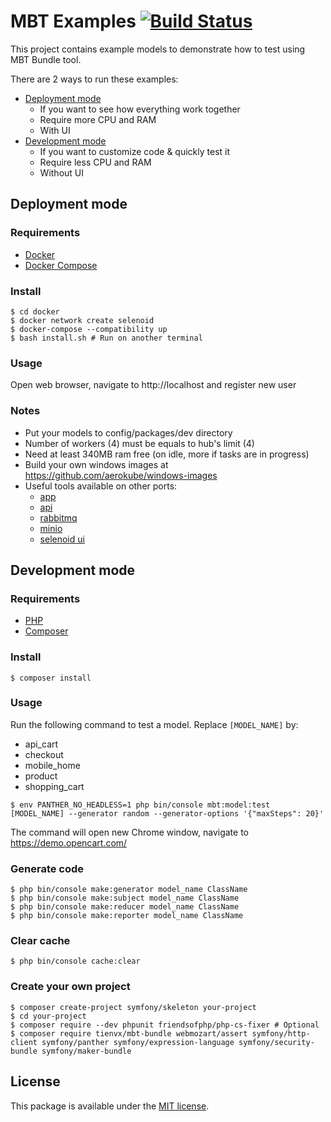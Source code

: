 # MBT Examples [![Build Status][travis_badge]][travis_link]

This project contains example models to demonstrate how to test using MBT Bundle tool.

There are 2 ways to run these examples:
* [Deployment mode](#deployment-mode)
  * If you want to see how everything work together
  * Require more CPU and RAM
  * With UI
* [Development mode](#development-mode)
  * If you want to customize code & quickly test it
  * Require less CPU and RAM
  * Without UI

## Deployment mode

### Requirements

* [Docker](https://docs.docker.com/install/)
* [Docker Compose](https://docs.docker.com/compose/install/)

### Install

```
$ cd docker
$ docker network create selenoid
$ docker-compose --compatibility up
$ bash install.sh # Run on another terminal
```

### Usage

Open web browser, navigate to http://localhost and register new user

### Notes

* Put your models to config/packages/dev directory
* Number of workers (4) must be equals to hub's limit (4)
* Need at least 340MB ram free (on idle, more if tasks are in progress)
* Build your own windows images at https://github.com/aerokube/windows-images
* Useful tools available on other ports:
  * [app](http://localhost:81)
  * [api](http://localhost:82/api)
  * [rabbitmq](http://localhost:83)
  * [minio](http://localhost:84)
  * [selenoid ui](http://localhost:85)

## Development mode

### Requirements

* [PHP](https://www.php.net/manual/en/install.php)
* [Composer](https://getcomposer.org/download/)

### Install

```
$ composer install
```

### Usage

Run the following command to test a model. Replace `[MODEL_NAME]` by:
* api_cart
* checkout
* mobile_home
* product
* shopping_cart

```
$ env PANTHER_NO_HEADLESS=1 php bin/console mbt:model:test [MODEL_NAME] --generator random --generator-options '{"maxSteps": 20}'
```

The command will open new Chrome window, navigate to https://demo.opencart.com/

### Generate code

```
$ php bin/console make:generator model_name ClassName
$ php bin/console make:subject model_name ClassName
$ php bin/console make:reducer model_name ClassName
$ php bin/console make:reporter model_name ClassName
```

### Clear cache

```
$ php bin/console cache:clear
```

### Create your own project

```
$ composer create-project symfony/skeleton your-project
$ cd your-project
$ composer require --dev phpunit friendsofphp/php-cs-fixer # Optional
$ composer require tienvx/mbt-bundle webmozart/assert symfony/http-client symfony/panther symfony/expression-language symfony/security-bundle symfony/maker-bundle
```

## License

This package is available under the [MIT license](LICENSE).

[travis_badge]: https://travis-ci.org/tienvx/mbt-examples.svg?branch=master
[travis_link]: https://travis-ci.org/tienvx/mbt-examples
